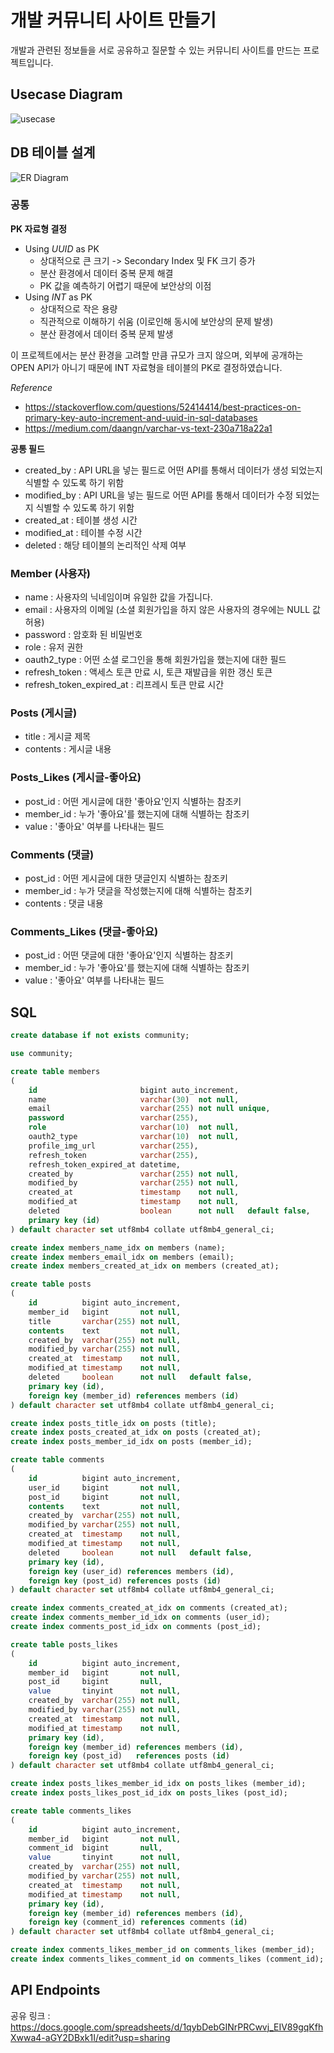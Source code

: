 # 개발 커뮤니티 사이트 만들기

개발과 관련된 정보들을 서로 공유하고 질문할 수 있는 커뮤니티 사이트를 만드는 프로젝트입니다.

## Usecase Diagram

![usecase](document/usecase.svg)

## DB 테이블 설계

![ER Diagram](document/erd.svg)

### 공통

**PK 자료형 결정**
- Using _UUID_ as PK
  - 상대적으로 큰 크기 -> Secondary Index 및 FK 크기 증가
  - 분산 환경에서 데이터 중복 문제 해결
  - PK 값을 예측하기 어렵기 때문에 보안상의 이점
- Using _INT_ as PK
  - 상대적으로 작은 용량
  - 직관적으로 이해하기 쉬움 (이로인해 동시에 보안상의 문제 발생)
  - 분산 환경에서 데이터 중복 문제 발생

이 프로젝트에서는 분산 환경을 고려할 만큼 규모가 크지 않으며, 외부에 공개하는 OPEN API가 아니기 때문에 INT 자료형을 테이블의 PK로 결정하였습니다.

_Reference_
- https://stackoverflow.com/questions/52414414/best-practices-on-primary-key-auto-increment-and-uuid-in-sql-databases
- https://medium.com/daangn/varchar-vs-text-230a718a22a1

**공통 필드**
- created_by : API URL을 넣는 필드로 어떤 API를 통해서 데이터가 생성 되었는지 식별할 수 있도록 하기 위함
- modified_by : API URL을 넣는 필드로 어떤 API를 통해서 데이터가 수정 되었는지 식별할 수 있도록 하기 위함
- created_at : 테이블 생성 시간
- modified_at : 테이블 수정 시간
- deleted : 해당 테이블의 논리적인 삭제 여부

### Member (사용자)

- name : 사용자의 닉네임이며 유일한 값을 가집니다.
- email : 사용자의 이메일 (소셜 회원가입을 하지 않은 사용자의 경우에는 NULL 값 허용)
- password : 암호화 된 비밀번호
- role : 유저 권한
- oauth2_type : 어떤 소셜 로그인을 통해 회원가입을 했는지에 대한 필드
- refresh_token : 액세스 토큰 만료 시, 토큰 재발급을 위한 갱신 토큰
- refresh_token_expired_at : 리프레시 토큰 만료 시간

### Posts (게시글)

- title : 게시글 제목
- contents : 게시글 내용

### Posts_Likes (게시글-좋아요)

- post_id : 어떤 게시글에 대한 '좋아요'인지 식별하는 참조키
- member_id : 누가 '좋아요'를 했는지에 대해 식별하는 참조키
- value : '좋아요' 여부를 나타내는 필드

### Comments (댓글)

- post_id : 어떤 게시글에 대한 댓글인지 식별하는 참조키
- member_id : 누가 댓글을 작성했는지에 대해 식별하는 참조키
- contents : 댓글 내용

### Comments_Likes (댓글-좋아요)

- post_id : 어떤 댓글에 대한 '좋아요'인지 식별하는 참조키
- member_id : 누가 '좋아요'를 했는지에 대해 식별하는 참조키
- value : '좋아요' 여부를 나타내는 필드

## SQL

```sql
create database if not exists community;

use community;

create table members
(
    id                       bigint auto_increment,
    name                     varchar(30)  not null,
    email                    varchar(255) not null unique,
    password                 varchar(255),
    role                     varchar(10)  not null,
    oauth2_type              varchar(10)  not null,
    profile_img_url          varchar(255),
    refresh_token            varchar(255),
    refresh_token_expired_at datetime,
    created_by               varchar(255) not null,
    modified_by              varchar(255) not null,
    created_at               timestamp    not null,
    modified_at              timestamp    not null,
    deleted                  boolean      not null   default false,
    primary key (id)
) default character set utf8mb4 collate utf8mb4_general_ci;

create index members_name_idx on members (name);
create index members_email_idx on members (email);
create index members_created_at_idx on members (created_at);

create table posts
(
    id          bigint auto_increment,
    member_id   bigint       not null,
    title       varchar(255) not null,
    contents    text         not null,
    created_by  varchar(255) not null,
    modified_by varchar(255) not null,
    created_at  timestamp    not null,
    modified_at timestamp    not null,
    deleted     boolean      not null   default false,
    primary key (id),
    foreign key (member_id) references members (id)
) default character set utf8mb4 collate utf8mb4_general_ci;

create index posts_title_idx on posts (title);
create index posts_created_at_idx on posts (created_at);
create index posts_member_id_idx on posts (member_id);

create table comments
(
    id          bigint auto_increment,
    user_id     bigint       not null,
    post_id     bigint       not null,
    contents    text         not null,
    created_by  varchar(255) not null,
    modified_by varchar(255) not null,
    created_at  timestamp    not null,
    modified_at timestamp    not null,
    deleted     boolean      not null   default false,
    primary key (id),
    foreign key (user_id) references members (id),
    foreign key (post_id) references posts (id)
) default character set utf8mb4 collate utf8mb4_general_ci;

create index comments_created_at_idx on comments (created_at);
create index comments_member_id_idx on comments (user_id);
create index comments_post_id_idx on comments (post_id);

create table posts_likes
(
    id          bigint auto_increment,
    member_id   bigint       not null,
    post_id     bigint       null,
    value       tinyint      not null,
    created_by  varchar(255) not null,
    modified_by varchar(255) not null,
    created_at  timestamp    not null,
    modified_at timestamp    not null,
    primary key (id),
    foreign key (member_id) references members (id),
    foreign key (post_id)   references posts (id)
) default character set utf8mb4 collate utf8mb4_general_ci;

create index posts_likes_member_id_idx on posts_likes (member_id);
create index posts_likes_post_id_idx on posts_likes (post_id);

create table comments_likes
(
    id          bigint auto_increment,
    member_id   bigint       not null,
    comment_id  bigint       null,
    value       tinyint      not null,
    created_by  varchar(255) not null,
    modified_by varchar(255) not null,
    created_at  timestamp    not null,
    modified_at timestamp    not null,
    primary key (id),
    foreign key (member_id) references members (id),
    foreign key (comment_id) references comments (id)
) default character set utf8mb4 collate utf8mb4_general_ci;

create index comments_likes_member_id on comments_likes (member_id);
create index comments_likes_comment_id on comments_likes (comment_id);
```

## API Endpoints

공유 링크 : https://docs.google.com/spreadsheets/d/1qybDebGINrPRCwvj_EIV89gqKfhXwwa4-aGY2DBxk1I/edit?usp=sharing
